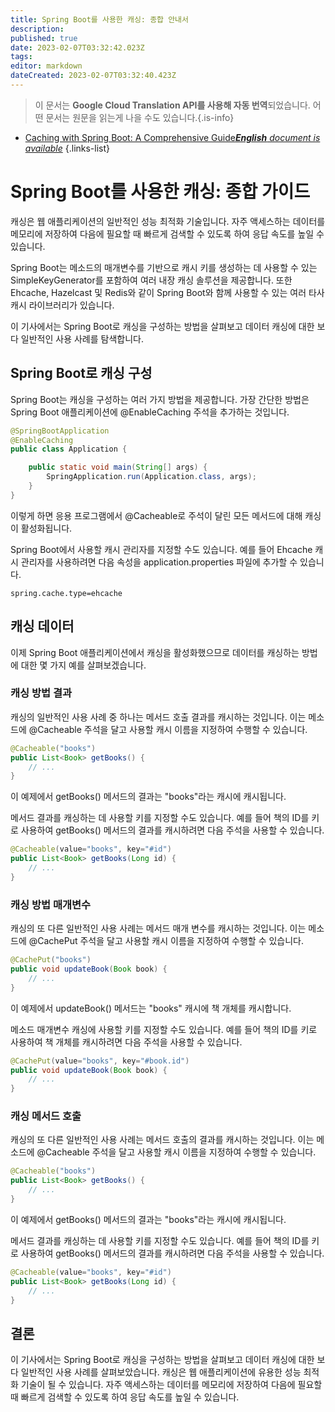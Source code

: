 ```yaml
---
title: Spring Boot를 사용한 캐싱: 종합 안내서
description: 
published: true
date: 2023-02-07T03:32:42.023Z
tags: 
editor: markdown
dateCreated: 2023-02-07T03:32:40.423Z
---
```


> 이 문서는 **Google Cloud Translation API를 사용해 자동 번역**되었습니다.
어떤 문서는 원문을 읽는게 나을 수도 있습니다.{.is-info}



- [Caching with Spring Boot: A Comprehensive Guide***English** document is available*](/en/Knowledge-base/Spring-Boot/caching-with-spring-boot-a-comprehensive-guide)
{.links-list}



# Spring Boot를 사용한 캐싱: 종합 가이드

캐싱은 웹 애플리케이션의 일반적인 성능 최적화 기술입니다. 자주 액세스하는 데이터를 메모리에 저장하여 다음에 필요할 때 빠르게 검색할 수 있도록 하여 응답 속도를 높일 수 있습니다.

Spring Boot는 메소드의 매개변수를 기반으로 캐시 키를 생성하는 데 사용할 수 있는 SimpleKeyGenerator를 포함하여 여러 내장 캐싱 솔루션을 제공합니다. 또한 Ehcache, Hazelcast 및 Redis와 같이 Spring Boot와 함께 사용할 수 있는 여러 타사 캐시 라이브러리가 있습니다.

이 기사에서는 Spring Boot로 캐싱을 구성하는 방법을 살펴보고 데이터 캐싱에 대한 보다 일반적인 사용 사례를 탐색합니다.

## Spring Boot로 캐싱 구성

Spring Boot는 캐싱을 구성하는 여러 가지 방법을 제공합니다. 가장 간단한 방법은 Spring Boot 애플리케이션에 @EnableCaching 주석을 추가하는 것입니다.

```java
@SpringBootApplication
@EnableCaching
public class Application {

    public static void main(String[] args) {
        SpringApplication.run(Application.class, args);
    }
}
```

이렇게 하면 응용 프로그램에서 @Cacheable로 주석이 달린 모든 메서드에 대해 캐싱이 활성화됩니다.

Spring Boot에서 사용할 캐시 관리자를 지정할 수도 있습니다. 예를 들어 Ehcache 캐시 관리자를 사용하려면 다음 속성을 application.properties 파일에 추가할 수 있습니다.

```properties
spring.cache.type=ehcache
```

## 캐싱 데이터

이제 Spring Boot 애플리케이션에서 캐싱을 활성화했으므로 데이터를 캐싱하는 방법에 대한 몇 가지 예를 살펴보겠습니다.

### 캐싱 방법 결과

캐싱의 일반적인 사용 사례 중 하나는 메서드 호출 결과를 캐시하는 것입니다. 이는 메소드에 @Cacheable 주석을 달고 사용할 캐시 이름을 지정하여 수행할 수 있습니다.

```java
@Cacheable("books")
public List<Book> getBooks() {
    // ...
}
```

이 예제에서 getBooks() 메서드의 결과는 "books"라는 캐시에 캐시됩니다.

메서드 결과를 캐싱하는 데 사용할 키를 지정할 수도 있습니다. 예를 들어 책의 ID를 키로 사용하여 getBooks() 메서드의 결과를 캐시하려면 다음 주석을 사용할 수 있습니다.

```java
@Cacheable(value="books", key="#id")
public List<Book> getBooks(Long id) {
    // ...
}
```

### 캐싱 방법 매개변수

캐싱의 또 다른 일반적인 사용 사례는 메서드 매개 변수를 캐시하는 것입니다. 이는 메소드에 @CachePut 주석을 달고 사용할 캐시 이름을 지정하여 수행할 수 있습니다.

```java
@CachePut("books")
public void updateBook(Book book) {
    // ...
}
```

이 예제에서 updateBook() 메서드는 "books" 캐시에 책 개체를 캐시합니다.

메소드 매개변수 캐싱에 사용할 키를 지정할 수도 있습니다. 예를 들어 책의 ID를 키로 사용하여 책 개체를 캐시하려면 다음 주석을 사용할 수 있습니다.

```java
@CachePut(value="books", key="#book.id")
public void updateBook(Book book) {
    // ...
}
```

### 캐싱 메서드 호출

캐싱의 또 다른 일반적인 사용 사례는 메서드 호출의 결과를 캐시하는 것입니다. 이는 메소드에 @Cacheable 주석을 달고 사용할 캐시 이름을 지정하여 수행할 수 있습니다.

```java
@Cacheable("books")
public List<Book> getBooks() {
    // ...
}
```

이 예제에서 getBooks() 메서드의 결과는 "books"라는 캐시에 캐시됩니다.

메서드 결과를 캐싱하는 데 사용할 키를 지정할 수도 있습니다. 예를 들어 책의 ID를 키로 사용하여 getBooks() 메서드의 결과를 캐시하려면 다음 주석을 사용할 수 있습니다.

```java
@Cacheable(value="books", key="#id")
public List<Book> getBooks(Long id) {
    // ...
}
```

## 결론

이 기사에서는 Spring Boot로 캐싱을 구성하는 방법을 살펴보고 데이터 캐싱에 대한 보다 일반적인 사용 사례를 살펴보았습니다. 캐싱은 웹 애플리케이션에 유용한 성능 최적화 기술이 될 수 있습니다. 자주 액세스하는 데이터를 메모리에 저장하여 다음에 필요할 때 빠르게 검색할 수 있도록 하여 응답 속도를 높일 수 있습니다.